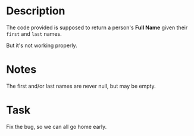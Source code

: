 # Description

The code provided is supposed to return a person's **Full Name** given their `first` and `last` names.

But it's not working properly.

# Notes

The first and/or last names are never null, but may be empty.

# Task

Fix the bug, so we can all go home early.
